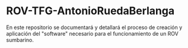 # ROV-TFG-AntonioRuedaBerlanga
En este repositorio se documentará y detallará el proceso de creación y aplicación del "software" necesario para el funcionamiento de un ROV sumbarino.
